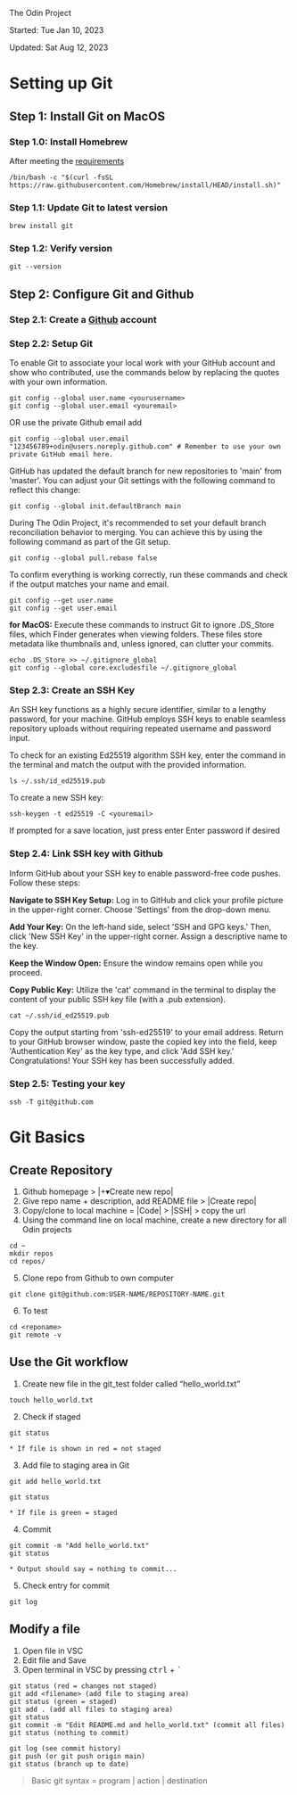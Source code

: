 The Odin Project

Started: Tue Jan 10, 2023

Updated: Sat Aug 12, 2023

# Setting up Git

## Step 1: Install Git on MacOS

### Step 1.0: Install Homebrew

After meeting the [requirements](https://docs.brew.sh/Installation#macos-requirements)

```
/bin/bash -c "$(curl -fsSL https://raw.githubusercontent.com/Homebrew/install/HEAD/install.sh)"
```

### Step 1.1: Update Git to latest version

```
brew install git
```

### Step 1.2: Verify version

```
git --version
```

## Step 2: Configure Git and Github

### Step 2.1: Create a [Github](https://github.com/) account

### Step 2.2: Setup Git

To enable Git to associate your local work with your GitHub account and show who contributed, use the commands below by replacing the quotes with your own information.

```
git config --global user.name <yourusername>
git config --global user.email <youremail>
```

OR use the private Github email add

```
git config --global user.email "123456789+odin@users.noreply.github.com" # Remember to use your own private GitHub email here.
```

GitHub has updated the default branch for new repositories to 'main' from 'master'. You can adjust your Git settings with the following command to reflect this change:

```
git config --global init.defaultBranch main
```

During The Odin Project, it's recommended to set your default branch reconciliation behavior to merging. You can achieve this by using the following command as part of the Git setup.

```
git config --global pull.rebase false
```

To confirm everything is working correctly, run these commands and check if the output matches your name and email.

```
git config --get user.name
git config --get user.email
```

**for MacOS:** Execute these commands to instruct Git to ignore .DS_Store files, which Finder generates when viewing folders. These files store metadata like thumbnails and, unless ignored, can clutter your commits.

```
echo .DS_Store >> ~/.gitignore_global
git config --global core.excludesfile ~/.gitignore_global
```

### Step 2.3: Create an SSH Key

An SSH key functions as a highly secure identifier, similar to a lengthy password, for your machine. GitHub employs SSH keys to enable seamless repository uploads without requiring repeated username and password input.

To check for an existing Ed25519 algorithm SSH key, enter the command in the terminal and match the output with the provided information.

```
ls ~/.ssh/id_ed25519.pub
```

To create a new SSH key:

```
ssh-keygen -t ed25519 -C <youremail>
```

If prompted for a save location, just press enter
Enter password if desired

### Step 2.4: Link SSH key with Github

Inform GitHub about your SSH key to enable password-free code pushes.
Follow these steps:

**Navigate to SSH Key Setup:**
Log in to GitHub and click your profile picture in the upper-right corner. Choose 'Settings' from the drop-down menu.

**Add Your Key:**
On the left-hand side, select 'SSH and GPG keys.' Then, click 'New SSH Key' in the upper-right corner. Assign a descriptive name to the key.

**Keep the Window Open:**
Ensure the window remains open while you proceed.

**Copy Public Key:**
Utilize the 'cat' command in the terminal to display the content of your public SSH key file (with a .pub extension).

```
cat ~/.ssh/id_ed25519.pub
```

Copy the output starting from 'ssh-ed25519' to your email address. Return to your GitHub browser window, paste the copied key into the field, keep 'Authentication Key' as the key type, and click 'Add SSH key.' Congratulations! Your SSH key has been successfully added.

### Step 2.5: Testing your key

```
ssh -T git@github.com
```

# Git Basics

## Create Repository

1. Github homepage > |+▾Create new repo|
2. Give repo name + description, add README file > |Create repo|
3. Copy/clone to local machine = |Code| > |SSH| > copy the url
4. Using the command line on local machine, create a new directory for all Odin projects

```
cd ~
mkdir repos
cd repos/
```

5. Clone repo from Github to own computer

```
git clone git@github.com:USER-NAME/REPOSITORY-NAME.git
```

6. To test

```
cd <reponame>
git remote -v
```

## Use the Git workflow

1. Create new file in the git_test folder called “hello_world.txt”

```
touch hello_world.txt
```

2. Check if staged

```
git status
```

    * If file is shown in red = not staged

3. Add file to staging area in Git

```
git add hello_world.txt
```

```
git status
```

    * If file is green = staged

4. Commit

```
git commit -m "Add hello_world.txt"
git status
```

    * Output should say = nothing to commit...

5. Check entry for commit

```
git log
```

## Modify a file

1. Open file in VSC
2. Edit file and Save
3. Open terminal in VSC by pressing <kbd>ctrl</kbd> + <kbd>`</kbd>

```
git status (red = changes not staged)
git add <filename> (add file to staging area)
git status (green = staged)
git add . (add all files to staging area)
git status
git commit -m "Edit README.md and hello_world.txt" (commit all files)
git status (nothing to commit)

git log (see commit history)
git push (or git push origin main)
git status (branch up to date)
```

> Basic git syntax = program | action | destination

